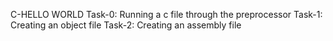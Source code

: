 C-HELLO WORLD
Task-0: Running a c file through the preprocessor
Task-1: Creating an object file
Task-2: Creating an assembly file
